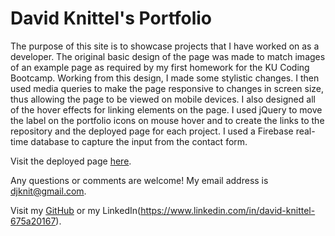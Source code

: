 # David Knittel's Portfolio

The purpose of this site is to showcase projects that I have worked on as a developer. The original basic design of the page was made to match images of an example page as required by my first homework for the KU Coding Bootcamp. Working from this design, I made some stylistic changes. I then used media queries to make the page responsive to changes in screen size, thus allowing the page to be viewed on mobile devices. I also designed all of the hover effects for linking elements on the page. I used jQuery to move the label on the portfolio icons on mouse hover and to create the links to the repository and the deployed page for each project. I used a Firebase real-time database to capture the input from the contact form.

Visit the deployed page [here](https://djknit.github.io/).

Any questions or comments are welcome! My email address is djknit@gmail.com.

Visit my [GitHub](https://github.com/djknit) or my LinkedIn(https://www.linkedin.com/in/david-knittel-675a20167).
